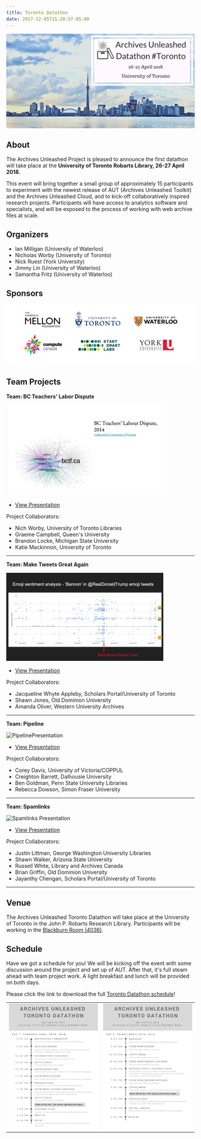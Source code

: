 ```yaml
---
title: Toronto Datathon
date: 2017-12-05T15:20:57-05:00
---
```

![Toronto Skyline](/images/datathon-toronto-skyline.png)
## About

The Archives Unleashed Project is pleased to announce the first datathon will take place at the **University of Toronto Robarts Library, 26-27 April 2018.**

This event will bring together a small group of approximately 15 participants to experiment with the newest release of AUT (Archives Unleashed Toolkit) and the Archives Unleashed Cloud, and to kick-off collaboratively inspired research projects. Participants will have access to analytics software and specialists, and will be exposed to the process of working with web archive files at scale.

## Organizers

* Ian Milligan (University of Waterloo)
* Nicholas Worby (University of Toronto)
* Nick Ruest (York University)
* Jimmy Lin (University of Waterloo)
* Samantha Fritz (University of Waterloo)

## Sponsors
![Toronto Datathon Sponsors](/images/datathon-logo-toronto-sponsors.png)

## Team Projects

**Team: BC Teachers' Labor Dispute**

![BC Teachers Presentation](/images/datathon-toronto-BCLabour.png)

* [View Presentation](/images/datathon-toronto-BCLabour.pdf)

Project Collaborators:
  * Nich Worby, University of Toronto Libraries
  * Graeme Campbell, Queen's University
  * Brandon Locke, Michigan State University
  * Katie Mackinnon, University of Toronto
***

**Team: Make Tweets Great Again**

![Make Tweets Great Again Presentation](/images/datathon-toronto-MTGA.png)

* [View Presentation](/images/datathon-toronto-MTGA.pdf)

Project Collaborators:
  * Jacqueline Whyte Appleby, Scholars Portal/University of Toronto
  * Shawn Jones, Old Dominion University
  * Amanda Oliver, Western University Archives
***

**Team: Pipeline**

![PipelinePresentation](/images/datathon-toronto-pipeline.png)

* [View Presentation](/images/datathon-toronto-pipeline.pdf)

Project Collaborators:
  * Corey Davis, University of Victoria/COPPUL
  * Creighton Barrett, Dalhousie University
  * Ben Goldman, Penn State University Libraries
  * Rebecca Dowson, Simon Fraser University
***

**Team: Spamlinks**

![Spamlinks Presentation](/images/datathon-toronto-Spamlinks.png)

* [View Presentation](/images/datathon-toronto-Spamlinks-presentation.pdf)

Project Collaborators:
  * Justin Littman, George Washington University Libraries
  * Shawn Walker, Arizona State University
  * Russell White, Library and Archives Canada
  * Brian Griffin, Old Dominion University
  * Jayanthy Chengan, Scholars Portal/University of Toronto
***

## Venue

The Archives Unleashed Toronto Datathon will take place at the University of Toronto in the John P. Robarts Research Library. Participants will be working in the [Blackburn Room (4036)](https://onesearch.library.utoronto.ca/robarts-library-robert-h-blackburn-room).

## Schedule

Have we got a schedule for you! We will be kicking off the event with some discussion around the project and set up of AUT. After that, it's full steam ahead with team project work. A light breakfast and lunch will be provided on both days.

Please click the link to download the full [Toronto Datathon schedule](/images/datathon-toronto-schedule.pdf)!

|               |                  |
|:-------------:|:----------------:|
| ![/images/datathon-toronto-schedule.pdf](/images/datathon-toronto-schedule-day1.png) | ![images/datathon-toronto-schedule.pdf](/images/datathon-toronto-schedule-day2.png)|